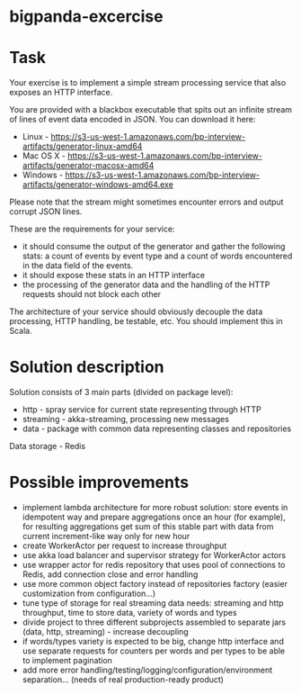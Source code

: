 # bigpanda-excercise

Task
====

Your exercise is to implement a simple stream processing service that also exposes an HTTP interface.

You are provided with a blackbox executable that spits out an infinite stream of lines of event data encoded in JSON. You can download it here:
* Linux - https://s3-us-west-1.amazonaws.com/bp-interview-artifacts/generator-linux-amd64
* Mac OS X - https://s3-us-west-1.amazonaws.com/bp-interview-artifacts/generator-macosx-amd64
* Windows - https://s3-us-west-1.amazonaws.com/bp-interview-artifacts/generator-windows-amd64.exe

Please note that the stream might sometimes encounter errors and output corrupt JSON lines.

These are the requirements for your service:
- it should consume the output of the generator and gather the following stats: a count of events by event type and a count of words encountered in the data field of the events.
- it should expose these stats in an HTTP interface
- the processing of the generator data and the handling of the HTTP requests should not block each other

The architecture of your service should obviously decouple the data processing, HTTP handling, be testable, etc. You should implement this in Scala.


Solution description
====================

Solution consists of 3 main parts (divided on package level): 
- http - spray service for current state representing through HTTP
- streaming - akka-streaming, processing new messages 
- data - package with common data representing classes and repositories

Data storage - Redis

Possible improvements
=====================

- implement lambda architecture for more robust solution: store events in idempotent way and prepare aggregations once an hour (for example), 
for resulting aggregations get sum of this stable part with data from current increment-like way only for new hour
- create WorkerActor per request to increase throughput
- use akka load balancer and supervisor strategy for WorkerActor actors
- use wrapper actor for redis repository that uses pool of connections to Redis, add connection close and error handling
- use more common object factory instead of repositories factory (easier customization from configuration...)
- tune type of storage for real streaming data needs: streaming and http throughput, time to store data, variety of words and types
- divide project to three different subprojects assembled to separate jars (data, http, streaming) - increase decoupling
- if words/types variety is expected to be big, change http interface and use separate requests for counters per words and per types to be able to implement pagination
- add more error handling/testing/logging/configuration/environment separation... (needs of real production-ready product) 